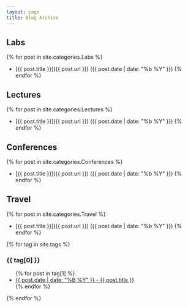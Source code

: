 ```yaml
---
layout: page
title: Blog Archive
---
```

## Labs
{% for post in site.categories.Labs %}
- [{{ post.title }}]({{ post.url }}) ({{ post.date | date: "%b %Y" }})
{% endfor %}

## Lectures
{% for post in site.categories.Lectures %}
- [{{ post.title }}]({{ post.url }}) ({{ post.date | date: "%b %Y" }})
{% endfor %}

## Conferences
{% for post in site.categories.Conferences %}
- [{{ post.title }}]({{ post.url }}) ({{ post.date | date: "%b %Y" }})
{% endfor %}

## Travel
{% for post in site.categories.Travel %}
- [{{ post.title }}]({{ post.url }}) ({{ post.date | date: "%b %Y" }})
{% endfor %}

{% for tag in site.tags %}
  <h3>{{ tag[0] }}</h3>
  <ul>
    {% for post in tag[1] %}
      <li><a href="{{ post.url }}">{{ post.date | date: "%B %Y" }} - {{ post.title }}</a></li>
    {% endfor %}
  </ul>
{% endfor %}
